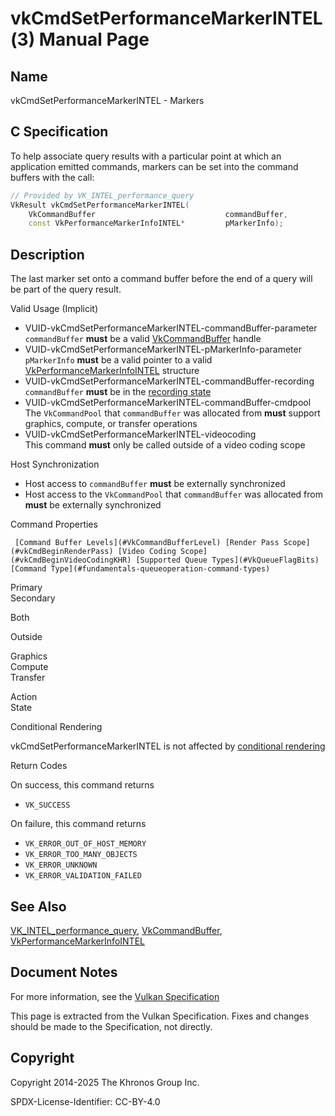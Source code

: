# vkCmdSetPerformanceMarkerINTEL(3) Manual Page

## Name

vkCmdSetPerformanceMarkerINTEL - Markers



## [](#_c_specification)C Specification

To help associate query results with a particular point at which an application emitted commands, markers can be set into the command buffers with the call:

```c++
// Provided by VK_INTEL_performance_query
VkResult vkCmdSetPerformanceMarkerINTEL(
    VkCommandBuffer                             commandBuffer,
    const VkPerformanceMarkerInfoINTEL*         pMarkerInfo);
```

## [](#_description)Description

The last marker set onto a command buffer before the end of a query will be part of the query result.

Valid Usage (Implicit)

- [](#VUID-vkCmdSetPerformanceMarkerINTEL-commandBuffer-parameter)VUID-vkCmdSetPerformanceMarkerINTEL-commandBuffer-parameter  
  `commandBuffer` **must** be a valid [VkCommandBuffer](https://registry.khronos.org/vulkan/specs/latest/man/html/VkCommandBuffer.html) handle
- [](#VUID-vkCmdSetPerformanceMarkerINTEL-pMarkerInfo-parameter)VUID-vkCmdSetPerformanceMarkerINTEL-pMarkerInfo-parameter  
  `pMarkerInfo` **must** be a valid pointer to a valid [VkPerformanceMarkerInfoINTEL](https://registry.khronos.org/vulkan/specs/latest/man/html/VkPerformanceMarkerInfoINTEL.html) structure
- [](#VUID-vkCmdSetPerformanceMarkerINTEL-commandBuffer-recording)VUID-vkCmdSetPerformanceMarkerINTEL-commandBuffer-recording  
  `commandBuffer` **must** be in the [recording state](#commandbuffers-lifecycle)
- [](#VUID-vkCmdSetPerformanceMarkerINTEL-commandBuffer-cmdpool)VUID-vkCmdSetPerformanceMarkerINTEL-commandBuffer-cmdpool  
  The `VkCommandPool` that `commandBuffer` was allocated from **must** support graphics, compute, or transfer operations
- [](#VUID-vkCmdSetPerformanceMarkerINTEL-videocoding)VUID-vkCmdSetPerformanceMarkerINTEL-videocoding  
  This command **must** only be called outside of a video coding scope

Host Synchronization

- Host access to `commandBuffer` **must** be externally synchronized
- Host access to the `VkCommandPool` that `commandBuffer` was allocated from **must** be externally synchronized

Command Properties

     [Command Buffer Levels](#VkCommandBufferLevel) [Render Pass Scope](#vkCmdBeginRenderPass) [Video Coding Scope](#vkCmdBeginVideoCodingKHR) [Supported Queue Types](#VkQueueFlagBits) [Command Type](#fundamentals-queueoperation-command-types)

Primary  
Secondary

Both

Outside

Graphics  
Compute  
Transfer

Action  
State

Conditional Rendering

vkCmdSetPerformanceMarkerINTEL is not affected by [conditional rendering](#drawing-conditional-rendering)

Return Codes

On success, this command returns

- `VK_SUCCESS`

On failure, this command returns

- `VK_ERROR_OUT_OF_HOST_MEMORY`
- `VK_ERROR_TOO_MANY_OBJECTS`
- `VK_ERROR_UNKNOWN`
- `VK_ERROR_VALIDATION_FAILED`

## [](#_see_also)See Also

[VK\_INTEL\_performance\_query](https://registry.khronos.org/vulkan/specs/latest/man/html/VK_INTEL_performance_query.html), [VkCommandBuffer](https://registry.khronos.org/vulkan/specs/latest/man/html/VkCommandBuffer.html), [VkPerformanceMarkerInfoINTEL](https://registry.khronos.org/vulkan/specs/latest/man/html/VkPerformanceMarkerInfoINTEL.html)

## [](#_document_notes)Document Notes

For more information, see the [Vulkan Specification](https://registry.khronos.org/vulkan/specs/latest/html/vkspec.html#vkCmdSetPerformanceMarkerINTEL)

This page is extracted from the Vulkan Specification. Fixes and changes should be made to the Specification, not directly.

## [](#_copyright)Copyright

Copyright 2014-2025 The Khronos Group Inc.

SPDX-License-Identifier: CC-BY-4.0